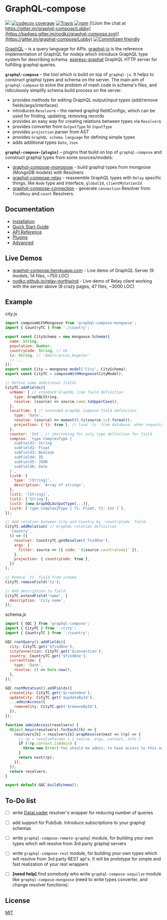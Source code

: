 # GraphQL-compose
[![](https://img.shields.io/npm/v/graphql-compose.svg)](https://www.npmjs.com/package/graphql-compose)
[![codecov coverage](https://img.shields.io/codecov/c/github/nodkz/graphql-compose.svg)](https://codecov.io/github/nodkz/graphql-compose)
[![Travis](https://img.shields.io/travis/nodkz/graphql-compose.svg?maxAge=2592000)](https://travis-ci.org/nodkz/graphql-compose)
[![npm](https://img.shields.io/npm/dt/graphql-compose.svg)](https://www.npmjs.com/package/graphql-compose)
[![Join the chat at https://gitter.im/graphql-compose/Lobby](https://badges.gitter.im/nodkz/graphql-compose.svg)](https://gitter.im/graphql-compose/Lobby)
[![Commitizen friendly](https://img.shields.io/badge/commitizen-friendly-brightgreen.svg)](http://commitizen.github.io/cz-cli/)

[GraphQL](http://graphql.org/) – is a query language for APIs. [graphql-js](https://github.com/graphql/graphql-js) is the reference implementation of GraphQL for nodejs which introduce GraphQL type system for describing schema. [express-graphql](https://github.com/graphql/express-graphql) GraphQL HTTP server for fulfilling graphql queries.

**`graphql-compose`** – the tool which is build on top of `graphql-js`. It helps to construct graphql types and schema on the server. The main aim of `graphql-compose` to solve the problem of mash code in schema's files, and ridiculously simplify schema build process on the server.
- provides methods for editing GraphQL output/input types (add/remove fields/args/interfaces)
- introduces `Resolver`s – the named graphql fieldConfigs, which can be used for finding, updating, removing records
- provides an easy way for creating relations between types via `Resolver`s
- provides converter from `OutputType` to `InputType`
- provides `projection` parser from AST
- provides `GraphQL schema language` for defining simple types
- adds additional types `Date`, `Json`


**`graphql-compose-[plugin]`** – plugins that build on top of `graphql-compose` and construct graphql types from some sources/models:
- [graphql-compose-mongoose](https://github.com/nodkz/graphql-compose-mongoose) - build graphql types from mongoose (MongoDB models) with Resolvers
- [graphql-compose-relay](https://github.com/nodkz/graphql-compose-relay) - reassemble GraphQL types with `Relay` specific things, like `Node` type and interface, `globalId`, `clientMutationId`
- [graphql-compose-connection](https://github.com/nodkz/graphql-compose-connection) - generate `connection` Resolver from `findMany` and `count` Resolvers.

## Documentation
- [Installation](docs/02-installation)
- [Quick Start Guide](docs/03-guide)
- [API Reference](docs/04-api-reference)
- [Plugins](docs/05-plugins)
- [Advanced](docs/06-advanced)

## Live Demos
- [graphql-compose.herokuapp.com](https://graphql-compose.herokuapp.com/) - Live demo of GraphQL Server (9 models, 14 files, ~750 LOC)
- [nodkz.github.io/relay-northwind](https://nodkz.github.io/relay-northwind) - Live demo of Relay client working with the server above (8 crazy pages, 47 files, ~3000 LOC)

## Example
city.js
```js
import composeWithMongoose from 'graphql-compose-mongoose';
import { CountryTC } from './country';

export const CitySchema = new mongoose.Schema({
  name: String,
  population: Number,
  countryCode: String, // US
  tz: String, // 'America/Los_Angeles'
  // ...
});
export const City = mongoose.model('City', CitySchema);
export const CityTC = composeWithMongoose(CityModel);

// Define some additional fields
CityTC.addFields({
  ucName: { // standard GraphQL like field definition
    type: GraphQLString,
    resolve: (source) => source.name.toUpperCase(),
  },
  localTime: { // extended GraphQL Compose field definition
    type: 'Date',
    resolve: (source) => moment().tz(source.tz).format(),
    projection: { tz: true }, // load `tz` from database, when requested only `localTime` field
  },
  counter: 'Int', // shortening for only type definition for field
  complex: `type ComplexType {
    subField1: String
    subField2: Float
    subField3: Boolean
    subField4: ID
    subField5: JSON
    subField6: Date
  }`,
  list0: {
    type: '[String]',
    description: 'Array of strings',
  },
  list1: '[String]',
  list2: ['String'],
  list3: [new GraphQLOutputType(...)],
  list4: [`type Complex2Type { f1: Float, f2: Int }`],
});

// Add relation between City and Country by `countryCode` field.
CityTC.addRelation( // GraphQL relation definition
  'country',
  () => ({
    resolver: CountryTC.getResolver('findOne'),
    args: {
      filter: source => ({ code: `${source.countryCode}` }),
    },
    projection: { countryCode: true },
  })
);

// Remove `tz` field from schema
CityTC.removeField('tz');

// Add description to field
CityTC.extendField('name', {
  description: 'City name',
});
```

schema.js
```js
import { GQC } from 'graphql-compose';
import { CityTC } from './city';
import { CountryTC } from './country';

GQC.rootQuery().addFields({
  city: CityTC.get('$findOne'),
  cityConnection: CityTC.get('$connection'),
  country: CountryTC.get('$findOne'),
  currentTime: {
    type: 'Date',
    resolve: () => Date.now(),
  },
});

GQC.rootMutation().addFields({
  createCity: CityTC.get('$createOne'),
  updateCity: CityTC.get('$updateById'),
  ...adminAccess({
    removeCity: CityTC.get('$removeById'),
  }),
});

function adminAccess(resolvers) {
  Object.keys(resolvers).forEach((k) => {
    resolvers[k] = resolvers[k].wrapResolve(next => (rp) => {
      // rp = resolveParams = { source, args, context, info }
      if (!rp.context.isAdmin) {
        throw new Error('You should be admin, to have access to this action.');
      }
      return next(rp);
    });
  });
  return resolvers;
}

export default GQC.buildSchema();
```

## To-Do list
- [ ] write [DataLoader](https://github.com/facebook/dataloader) resolver's wrapper for reducing number of queries
- [ ] add support for PubSub. Introduce subscriptions to your graphql schemas
- [ ] write `graphql-compose-remote-graphql` module, for building your own types which will resolve from 3rd party graphql servers
- [ ] write `graphql-compose-rest` module, for building your own types which will resolve from 3rd party REST api's. It will be prototype for simple and fast realization of your rest wrappers
- [ ] **[need help]** find somebody who write `graphql-compose-sequilze` module like `graphql-compose-mongoose` (need to write types converter, and change resolver functions).


## License
[MIT](https://github.com/nodkz/graphql-compose/blob/master/LICENSE.md)
